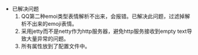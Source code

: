 - 已解决问题
  1. QQ第二种emoi类型表情解析不出来，会报错。已解决此问题，过滤掉解析不出来的emoji表情。
  2. 采用jetty而不是netty作为http服务器，避免http服务接收到empty text导致大量异常的问题。
  3. 所有属性放到了配置文件中。
